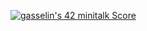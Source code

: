 [![gasselin's 42 minitalk Score](https://badge42.vercel.app/api/v2/cl3346xta00920ajxpf1ddxua/project/2272949)](https://github.com/JaeSeoKim/badge42)
